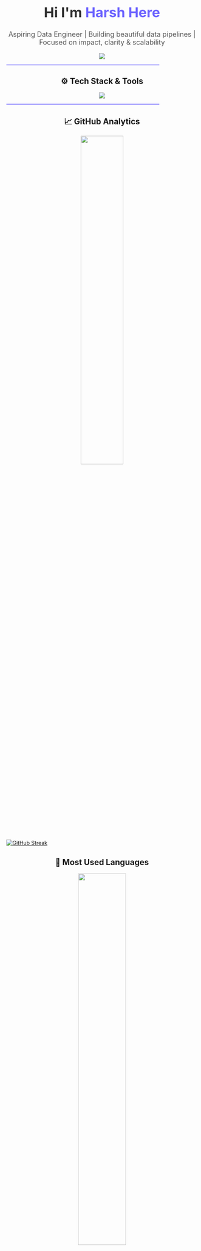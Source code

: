 

<h1 align="center" style="color:#2e2e2e; font-size: 36px;"> Hi  I'm <span style="color:#6C63FF;">Harsh Here</span></h1>
<p align="center" style="font-size: 18px; color: #555;"> Aspiring Data Engineer | Building beautiful data pipelines | Focused on impact, clarity & scalability</p>

<p align="center">
  <img src="https://readme-typing-svg.demolab.com?lines=Python+%7C+ETL+Pipelines+%7C+PostgreSQL+%7C+Airflow&center=true&width=550&height=45&color=6C63FF&font=Fira+Code"/>
</p>

<hr style="height: 2px; background-color: #6C63FF; border: none; width: 80%;">

<!-- Tech Stack -->
<h2 align="center">⚙️ Tech Stack & Tools</h2>
<p align="center">
  <img src="https://skillicons.dev/icons?i=python,cpp,c,html,css,js,git,github,mysql,postgres,nodejs,pandas,numpy,jupyter,streamlit&theme=light" />
</p>

<hr style="height: 2px; background-color: #6C63FF; border: none; width: 80%;">

<!-- GitHub Stats -->
<h2 align="center">📈 GitHub Analytics</h2>
<p align="center">
  <img src="https://github-readme-stats.vercel.app/api?username=okayharshh&show_icons=true&theme=transparent&hide_border=true" width="47%" />

</p>

[![GitHub Streak](https://streak-stats.demolab.com/?user=okayharshh)](https://git.io/streak-stats)



<!-- Languages Chart -->
<h2 align="center">💬 Most Used Languages</h2>
<p align="center">
  <img src="https://github-readme-stats.vercel.app/api/top-langs/?username=okayharshh&layout=compact&theme=transparent&hide_border=true" width="50%"/>
</p>

<!-- GitHub Trophies -->
<h2 align="center">🏆 Developer Highlights</h2>
<p align="center">
  <img src="https://github-profile-trophy.vercel.app/?username=okayharshh&theme=flat&margin-w=10&column=6" />
</p>

<hr style="height: 2px; background-color: #6C63FF; border: none; width: 80%;">

<!-- Ask Me About -->
<h2>💡 Ask Me About</h2>
<ul>
  <li>Data Engineering (Python + SQL + Pandas + PostgreSQL + Airflow)</li>
  <li>Building scalable ETL pipelines and data automation</li>
  <li>Open-source projects, GitHub portfolio building</li>
</ul>

<!-- Contact -->
<h2 align="center">📬 Let's Connect</h2>
<p align="center">
  <a href="https://linkedin.com/in/YOUR_LINK" target="_blank">
    <img src="https://img.shields.io/badge/LinkedIn-0A66C2?style=for-the-badge&logo=linkedin&logoColor=white" />
  </a>
  <a href="mailto:youremail@gmail.com" target="_blank">
    <img src="https://img.shields.io/badge/Gmail-EA4335?style=for-the-badge&logo=gmail&logoColor=white" />
  </a>
</p>

</body>
</html>
